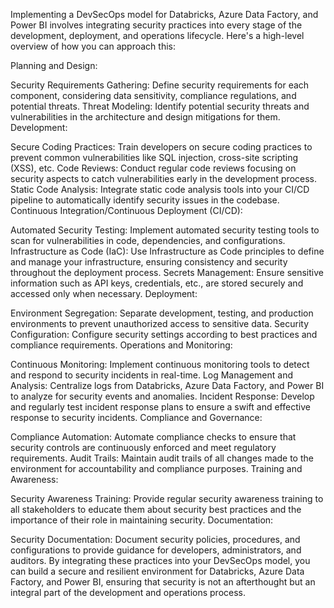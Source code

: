 Implementing a DevSecOps model for Databricks, Azure Data Factory, and Power BI involves integrating security practices into every stage of the development, deployment, and operations lifecycle. Here's a high-level overview of how you can approach this:

Planning and Design:

Security Requirements Gathering: Define security requirements for each component, considering data sensitivity, compliance regulations, and potential threats.
Threat Modeling: Identify potential security threats and vulnerabilities in the architecture and design mitigations for them.
Development:

Secure Coding Practices: Train developers on secure coding practices to prevent common vulnerabilities like SQL injection, cross-site scripting (XSS), etc.
Code Reviews: Conduct regular code reviews focusing on security aspects to catch vulnerabilities early in the development process.
Static Code Analysis: Integrate static code analysis tools into your CI/CD pipeline to automatically identify security issues in the codebase.
Continuous Integration/Continuous Deployment (CI/CD):

Automated Security Testing: Implement automated security testing tools to scan for vulnerabilities in code, dependencies, and configurations.
Infrastructure as Code (IaC): Use Infrastructure as Code principles to define and manage your infrastructure, ensuring consistency and security throughout the deployment process.
Secrets Management: Ensure sensitive information such as API keys, credentials, etc., are stored securely and accessed only when necessary.
Deployment:

Environment Segregation: Separate development, testing, and production environments to prevent unauthorized access to sensitive data.
Security Configuration: Configure security settings according to best practices and compliance requirements.
Operations and Monitoring:

Continuous Monitoring: Implement continuous monitoring tools to detect and respond to security incidents in real-time.
Log Management and Analysis: Centralize logs from Databricks, Azure Data Factory, and Power BI to analyze for security events and anomalies.
Incident Response: Develop and regularly test incident response plans to ensure a swift and effective response to security incidents.
Compliance and Governance:

Compliance Automation: Automate compliance checks to ensure that security controls are continuously enforced and meet regulatory requirements.
Audit Trails: Maintain audit trails of all changes made to the environment for accountability and compliance purposes.
Training and Awareness:

Security Awareness Training: Provide regular security awareness training to all stakeholders to educate them about security best practices and the importance of their role in maintaining security.
Documentation:

Security Documentation: Document security policies, procedures, and configurations to provide guidance for developers, administrators, and auditors.
By integrating these practices into your DevSecOps model, you can build a secure and resilient environment for Databricks, Azure Data Factory, and Power BI, ensuring that security is not an afterthought but an integral part of the development and operations process.